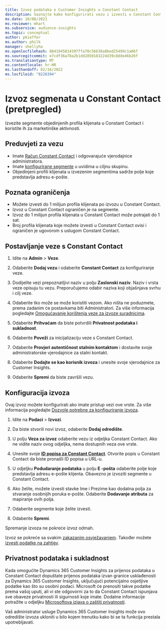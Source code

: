 ```yaml
---
title: Izvoz podataka o Customer Insights u Constant Contact
description: Saznajte kako konfigurirati vezu i izvesti u Constant Contact.
ms.date: 10/08/2021
ms.reviewer: mhart
ms.subservice: audience-insights
ms.topic: conceptual
author: pkieffer
ms.author: philk
manager: shellyha
ms.openlocfilehash: 8841945814397ffa70c56638a8bed25499c1a06f
ms.sourcegitcommit: e7cdf36a78a2b1dd2850183224d39c8dde46b26f
ms.translationtype: MT
ms.contentlocale: hr-HR
ms.lasthandoff: 02/16/2022
ms.locfileid: "8226394"
---
```

# <a name="export-segments-to-constant-contact-preview"></a>Izvoz segmenata u Constant Contact (pretpregled)

Izvezite segmente objedinjenih profila klijenata u Constant Contact i koristite ih za marketinške aktivnosti. 

## <a name="prerequisites-for-a-connection"></a>Preduvjeti za vezu

-   Imate [Račun Constant Contact](https://www.constantcontact.com/account-home) i odgovarajuće vjerodajnice administratora.
-   Imate [konfigurirane segmente](segments.md) u uvidima u ciljnu skupinu.
-   Objedinjeni profili klijenata u izvezenim segmentima sadrže polje koje predstavlja adresu e-pošte.

## <a name="known-limitations"></a>Poznata ograničenja

- Možete izvesti do 1 milijun profila klijenata po izvozu u Constant Contact.
- Izvoz u Constant Contact ograničen je na segmente.
- Izvoz do 1 milijun profila klijenata u Constant Contact može potrajati do 1 sat. 
- Broj profila klijenata koje možete izvesti u Constant Contact ovisi i ograničen je ugovorom s uslugom Constant Contact.

## <a name="set-up-connection-to-constant-contact"></a>Postavljanje veze s Constant Contact

1. Idite na **Admin** > **Veze**.

1. Odaberite **Dodaj vezu** i odaberite **Constant Contact** za konfiguriranje veze.

1. Dodijelite vezi prepoznatljivi naziv u polju **Zaslonski naziv**. Naziv i vrsta veze opisuju tu vezu. Preporučujemo odabir naziva koji objašnjava svrhu i cilj veze.

1. Odaberite tko može se može koristiti vezom. Ako ništa ne poduzmete, prema zadanim će postavkama biti Administratori. Za više informacija pogledajte [Omogućavanje korištenja veze za izvoze suradnicima](connections.md#allow-contributors-to-use-a-connection-for-exports).

1. Odaberite **Prihvaćam** da biste potvrdili **Privatnost podataka i sukladnost**.

1. Odaberite **Poveži** za inicijalizaciju veze s Constant Contact.

1. Odaberite **Provjeri autentičnost stalnim kontaktom** i dostavite svoje administratorske vjerodajnice za stalni kontakt. 

1. Odaberite **Dodajte se kao korisnik izvoza** i unesite svoje vjerodajnice za Customer Insights.

1. Odaberite **Spremi** da biste završili vezu.

## <a name="configure-an-export"></a>Konfiguracija izvoza

Ovaj izvoz možete konfigurirati ako imate pristup vezi ove vrste. Za više informacija pogledajte [Dozvole potrebne za konfiguriranje izvoza](export-destinations.md#set-up-a-new-export).

1. Idite na **Podaci** > **Izvozi**.

1. Da biste stvorili novi izvoz, odaberite **Dodaj odredište**.

1. U polju **Veza za izvoz** odaberite vezu iz odjeljka Constant Contact. Ako ne vidite naziv ovog odjeljka, nema dostupnih veza ove vrste.

1. Unesite svoje [**ID popisa za Constant Contact**](https://app.constantcontact.com/pages/contacts/ui#lists). Otvorite popis u Constant Contact da biste pronašli ID popisa u URL-u.

1. U odjeljku **Podudaranje podataka** u polju **E -pošta** odaberite polje koje predstavlja adresu e-pošte klijenta. Obavezno je izvoziti segmente u Constant Contact.

1. Ako želite, možete izvesti stavke Ime i Prezime kao dodatna polja za stvaranje osobnijih poruka e-pošte. Odaberite **Dodavanje atributa** za mapiranje ovih polja.

1. Odaberite segmente koje želite izvesti.

1. Odaberite **Spremi**.

Spremanje izvoza ne pokreće izvoz odmah.

Izvoz se pokreće sa svakim [zakazanim osvježavanjem](system.md#schedule-tab). Također možete [izvesti podatke na zahtjev](export-destinations.md#run-exports-on-demand). 


## <a name="data-privacy-and-compliance"></a>Privatnost podataka i sukladnost

Kada omogućite Dynamics 365 Customer Insights za prijenos podataka u Constant Contact dopuštate prijenos podataka izvan granice usklađenosti za Dynamics 365 Customer Insights, uključujući potencijalno osjetljive podatke kao što su osobni podaci. Microsoft će prenositi takve podatke prema vašoj uputi, ali vi ste odgovorni za to da Constant Contact ispunjava sve obaveze privatnosti ili sigurnosti koje imate. Dodatne informacije potražite u odjeljku [Microsoftova izjava o zaštiti privatnosti](https://go.microsoft.com/fwlink/?linkid=396732).

Vaš administrator usluge Dynamics 365 Customer Insights može ovo odredište izvoza ukloniti u bilo kojem trenutku kako bi se ta funkcija prestala upotrebljavati.
